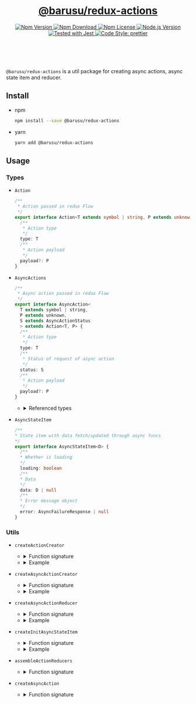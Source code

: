 <header>
  <h1 align="center">
    <a href="https://github.com/guanghechen/barusu/tree/master/packages/redux-actions#readme">@barusu/redux-actions</a>
  </h1>
  <div align="center">
    <a href="https://www.npmjs.com/package/@barusu/redux-actions">
      <img
        alt="Npm Version"
        src="https://img.shields.io/npm/v/@barusu/redux-actions.svg"
      />
    </a>
    <a href="https://www.npmjs.com/package/@barusu/redux-actions">
      <img
        alt="Npm Download"
        src="https://img.shields.io/npm/dm/@barusu/redux-actions.svg"
      />
    </a>
    <a href="https://www.npmjs.com/package/@barusu/redux-actions">
      <img
        alt="Npm License"
        src="https://img.shields.io/npm/l/@barusu/redux-actions.svg"
      />
    </a>
    <a href="https://github.com/nodejs/node">
      <img
        alt="Node.js Version"
        src="https://img.shields.io/node/v/@barusu/redux-actions"
      />
    </a>
    <a href="https://github.com/facebook/jest">
      <img
        alt="Tested with Jest"
        src="https://img.shields.io/badge/tested_with-jest-9c465e.svg"
      />
    </a>
    <a href="https://github.com/prettier/prettier">
      <img
        alt="Code Style: prettier"
        src="https://img.shields.io/badge/code_style-prettier-ff69b4.svg?style=flat-square"
      />
    </a>
  </div>
</header>
<br/>


`@barusu/redux-actions` is a util package for creating async actions, async state item and reducer.


## Install

* npm

  ```bash
  npm install --save @barusu/redux-actions
  ```

* yarn

  ```bash
  yarn add @barusu/redux-actions
  ```

## Usage

### Types

  * `Action`

    ```typescript
    /**
     * Action passed in redux Flow
     */
    export interface Action<T extends symbol | string, P extends unknown> {
      /**
       * Action type
       */
      type: T
      /**
       * Action payload
       */
      payload?: P
    }
    ```

  * `AsyncActions`

    ```typescript
    /**
     * Async action passed in redux Flow
     */
    export interface AsyncAction<
      T extends symbol | string,
      P extends unknown,
      S extends AsyncActionStatus
      > extends Action<T, P> {
      /**
       * Action type
       */
      type: T
      /**
       * Status of request of async action
       */
      status: S
      /**
       * Action payload
       */
      payload?: P
    }
    ```

    - <details><summary>Referenced types</summary>

      ```typescript
      /**
       * Status of async action
       */
      export enum AsyncActionStatus {
        /**
         * Requested
         */
        REQUESTED = 'REQUESTED',
        /**
         * Request succeed
         */
        SUCCEED = 'SUCCEED',
        /**
         * Request failed
         */
        FAILED = 'FAILED',
      }

      /**
       * Response of failed request
       */
      export interface AsyncFailureResponse {
        /**
         * Error code
         */
        code: number
        /**
         * Error message
         */
        message: string
        /**
         * Debugging information
         */
        debug?: string
      }
      ```
      </details>

  * `AsyncStateItem`

    ```typescript
    /**
    * State item with data fetch/updated through async funcs
    */
    export interface AsyncStateItem<D> {
      /**
      * Whether is loading
      */
      loading: boolean
      /**
      * Data
      */
      data: D | null
      /**
      * Error message object
      */
      error: AsyncFailureResponse | null
    }
    ```

### Utils

  * `createActionCreator`
    - <details><summary>Function signature</summary>

      ```typescript
      /**
       * Create action creator
       * @param type              Action type
       * @param payloadRequired   Whether payload is required
       */
      export function createActionCreator<
        T extends symbol | string,
        P extends unknown
      >(type: T, payloadRequired: false)
        : (payload?: P) => Action<T, P>
      export function createActionCreator<
        T extends symbol | string,
        P extends unknown
      >(type: T, payloadRequired: true)
        : (payload: P) => Required<Action<T, P>>
      export function createActionCreator<
        A extends Action<symbol | string, unknown>
      >(
        type: A['type'], payloadRequired: false)
        : (payload?: A['payload']) =>
      export function createActionCreator<
        A extends Action<symbol | string, unknown>
      >(
        type: A['type'], payloadRequired: true)
        : (payload: A['payload']) => A
      ```

    - <details><summary>Example</summary>

      ```typescript
      const UserCreator = createActionCreator<'@user/me', { name: string }>('@user/me', true)
      // => (payload: { name: string }) => ({ type: '@user/me', name })
      ```

  * `createAsyncActionCreator`
    - <details><summary>Function signature</summary>

      ```typescript
      /**
       * Create async action types and async action creators
       * @param actionType
       */
      export function createAsyncActionCreator<
        T extends string | symbol,
        As extends AsyncActions<T>
      >(actionType: T): AsyncActionCreators<T, As>
      ```

    - <details><summary>Example</summary>

      ```typescript
      // action for fetching user
      const FetchUserActionType = '@user/fetch'
      type FetchUserActionType = typeof FetchUserActionType
      type FetchUserActionRequestVo = { name: string }
      type FetchUserActionSucceedVo = { name: string, gender: 'male' | 'female' }
      type FetchUserActionFailedVo = AsyncFailureResponse

      const fetchUserActionCreators = createAsyncActionCreator<
        FetchUserActionType,
        AsyncActions<
          FetchUserActionType,
          FetchUserActionRequestVo,
          FetchUserActionSucceedVo,
          FetchUserActionFailedVo
        >(FetchUserActionType)

      // => fetchUserActionCreators = {
      //      request: (payload?: FetchUserActionRequestVo) => ({ type: '@user/fetch_user', status: 'REQUESTED', payload }),
      //      success: (payloadF: FetchUserActionSucceedVo) => ({ type: '@user/fetch_user', status: 'SUCCEED', payload }),
      //      failure: (payload?: FetchUserActionFailedVo) => ({ type: '@user/fetch_user', status: 'FAILED', payload }),
      //    }
      ```

  * `createAsyncActionReducer`
    - <details><summary>Function signature</summary>

      ```typescript
      /**
       * Create reducer of async actions
       * @param actionType
       */
      export function createAsyncActionReducer<
        S extends AsyncStateItem<unknown>,
        T extends string | symbol,
        As extends AsyncActions<T>,
      >(
        actionType: T,
        handlers: {
          onRequestedAction?: AsyncActionHandler<S, T, As['request']>,
          onSucceedAction?: AsyncActionHandler<S, T, As['success']>,
          onFailedAction?: AsyncActionHandler<S, T, As['failure']>,
        } = {},
      ): AsyncActionReducer<S, T, As>
      ```

    - <details><summary>Example</summary>

      ```typescript
      type UserStateData { name: string; gender: string }
      type UserState = AsyncStateItem<UserStateData>

      // fetch user action
      const FetchUserActionType = '@user/fetch'
      type FetchUserActionType = typeof FetchUserActionType
      type FetchUserActionRequestVo = { name: string }
      type FetchUserActionSucceedVo = { name: string, gender: 'male' | 'female' }
      type FetchUserActionFailedVo = AsyncFailureResponse

      const fetchUserActionReducer = createAsyncActionReducer<
        UserState,
        FetchUserActionType,
        AsyncActions<
          FetchUserActionType,
          FetchUserActionRequestVo,
          FetchUserActionSucceedVo,
          FetchUserActionFailedVo
        >(FetchUserActionType)

      // login action
      type LoginActionType = '@user/login'
      type LoginAction = Action<LoginActionType, { username: string }>

      // action for fetching user
      type UserActionTypes = FetchUserActionType | LoginActionType
      export const userReducer = assembleActionReducers<UserState, UserActionTypes>([
        fetchUserActionReducer,
        {
          actionType: '@user/login',
          process: (state: UserState, action: LoginAction) => ({
            ...state,
            name: action.payload.username,
          }),
        },
        // other action handlers
      ])

      // use userReducer in redux
      import { combineReducers } from 'redux'
      export const rootReducer = combineReducers({
        user: userReducer,
      })
      ```

  * `createInitAsyncStateItem`
    - <details><summary>Function signature</summary>

      ```typescript
      /**
       * Create initial state item
       * @param data
       */
      export function createInitAsyncStateItem<D>(data?: D | null): AsyncStateItem<D>
      ```

    - <details><summary>Example</summary>

      ```typescript
      export type UserStateData { name: string; gender: string }
      export type UserState = AsyncStateItem<UserStateData>
      export const initialUserState = createInitAsyncStateItem<UserStateData>({
        name: 'alice',
        gender: 'female',
      })

      // => initialUserState = {
      //      loading: false,
      //      data: { name: 'alice', gender: 'female' },
      //      error: null,
      //    }
      ```

  * `assembleActionReducers`
    - <details><summary>Function signature</summary>

      ```typescript
      export function assembleActionReducers<
        S extends AsyncStateItem<unknown>,
        T extends string | symbol,
        R extends AsyncActionReducer<S, T, AsyncActions<T>>
          = AsyncActionReducer<S, T, AsyncActions<T>>
      >(
        initialState: S,
        actionReducers: R[],
      ): Reducer<S, AsyncActions<T, unknown>>
      ```

  * `createAsyncAction`
    - <details><summary>Function signature</summary>

      ```typescript
      /**
       * Shorthand for create both AsyncActionCreator and AsyncActionReducer
       * @param actionType
       * @param handlers
       */
      export function createAsyncAction<
        S extends AsyncStateItem<unknown>,
        T extends string | symbol,
        As extends AsyncActions<T>,
      >(
        actionType: T,
        handlers?: {
          onRequestedAction?: AsyncActionHandler<S, T, As['request']>,
          onSucceedAction?: AsyncActionHandler<S, T, As['success']>,
          onFailedAction?: AsyncActionHandler<S, T, As['failure']>,
        },
      ): {
        creator: AsyncActionCreators<T, As>,
        reducer: AsyncActionReducer<S, T, As>
      }
      ```
